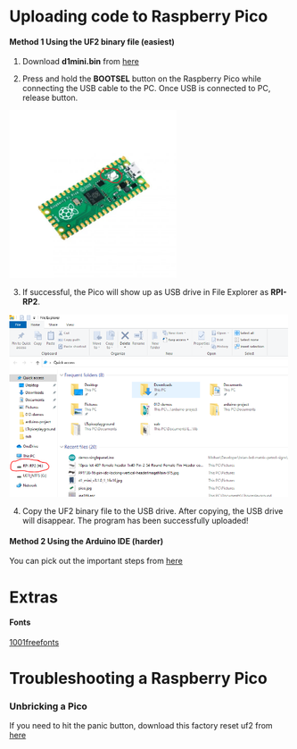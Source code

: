 # Uploading code to Raspberry Pico

#### Method 1 Using the UF2 binary file (easiest)

1. Download **d1mini.bin** from [here](https://github.com/microcontrollersig/brian-led-matrix-petrol-signs/releases/latest)

2. Press and hold the **BOOTSEL** button on the Raspberry Pico while connecting the USB cable to the PC. Once USB is connected to PC, release button.

<img src="https://github.com/microcontrollersig/brian-led-matrix-petrol-signs/raw/main/images/pico-bootsel.png" width="300" />

3. If successful, the Pico will show up as USB drive in File Explorer as **RPI-RP2**.

<img src="https://github.com/microcontrollersig/brian-led-matrix-petrol-signs/raw/main/images/rpi-rp2.png" width="500" />

4. Copy the UF2 binary file to the USB drive. After copying, the USB drive will disappear. The program has been
   successfully uploaded!


#### Method 2 Using the Arduino IDE (harder)
You can pick out the important steps from [here](https://github.com/microcontrollersig/brian-led-matrix-petrol-signs/blob/main/code/pico/BUILDING.md)

# Extras

#### Fonts

[1001freefonts](https://www.1001freefonts.com/lcd-fonts.php)

# Troubleshooting a Raspberry Pico

### Unbricking a Pico

If you need to hit the panic button, download this factory reset uf2 from [here](https://www.raspberrypi.org/documentation/pico/getting-started/static/6f6f31460c258138bd33cc96ddd76b91/flash_nuke.uf2)
